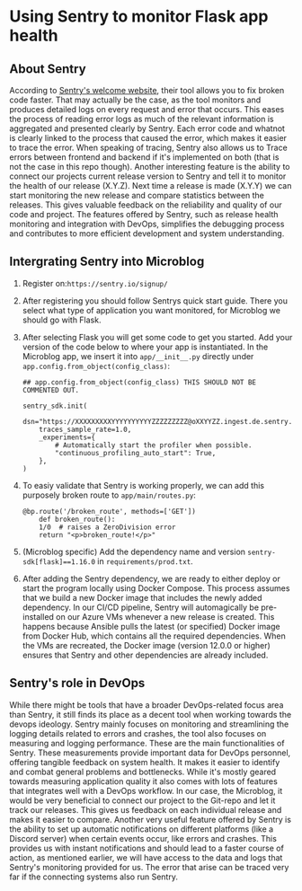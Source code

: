 # Using Sentry to monitor Flask app health
## About Sentry
According to [Sentry's welcome website](https://sentry.io/welcome/), their tool allows you to fix broken code faster. That may actually be the case, as the tool monitors and produces detailed logs on every request and error that occurs. This eases the process of reading error logs as much of the relevant information is aggregated and presented clearly by Sentry. Each error code and whatnot is clearly linked to the process that caused the error, which makes it easier to trace the error. 
When speaking of tracing, Sentry also allows us to Trace errors between frontend and backend if it's implemented on both (that is not the case in this repo though). Another interesting feature is the ability to connect our projects current release version to Sentry and tell it to monitor the health of our release (X.Y.Z). Next time a release is made (X.Y.Y) we can start monitoring the new release and compare statistics between the releases. This gives valuable feedback on the reliability and quality of our code and project. The features offered by Sentry, such as release health monitoring and integration with DevOps, simplifies the debugging process and contributes to more efficient development and system understanding.
## Intergrating Sentry into Microblog
1. Register on:`https://sentry.io/signup/`  
2. After registering you should follow Sentrys quick start guide. There you select what type of application you want monitored, for Microblog we should go with Flask.
3. After selecting Flask you will get some code to get you started. Add your version of the code below to where your app is instantiated. In the Microblog app, we insert it into `app/__init__.py` directly under `app.config.from_object(config_class)`:

    ```
    ## app.config.from_object(config_class) THIS SHOULD NOT BE COMMENTED OUT. 

    sentry_sdk.init(  
        dsn="https://XXXXXXXXXYYYYYYYYYYZZZZZZZZZ@oXXYYZZ.ingest.de.sentry.io/XXYYZZ",  
        traces_sample_rate=1.0,  
        _experiments={  
            # Automatically start the profiler when possible.
            "continuous_profiling_auto_start": True,  
        },
    )
    ```
4. To easiy validate that Sentry is working properly, we can add this purposely broken route to `app/main/routes.py`:
    
    ```
    @bp.route('/broken_route', methods=['GET'])
        def broken_route():
        1/0  # raises a ZeroDivision error
        return "<p>broken_route!</p>"
    ```

5. (Microblog specific) Add the dependency name and version `sentry-sdk[flask]==1.16.0` in `requirements/prod.txt`.
6. After adding the Sentry dependency, we are ready to either deploy or start the program locally using Docker Compose. This process assumes that we build a new Docker image that includes the newly added dependency.
In our CI/CD pipeline, Sentry will automagically be pre-installed on our Azure VMs whenever a new release is created. This happens because Ansible pulls the latest (or specified) Docker image from Docker Hub, which contains all the required dependencies. When the VMs are recreated, the Docker image (version 12.0.0 or higher) ensures that Sentry and other dependencies are already included.

## Sentry's role in DevOps
While there might be tools that have a broader DevOps-related focus area than Sentry, it still finds its place as a decent tool when working towards the devops ideology. Sentry mainly focuses on monitoring and streamlining the logging details related to errors and crashes, the tool also focuses on measuring and logging performance. These are the main functionalities of Sentry. These measurements provide important data for DevOps personnel, offering tangible feedback on system health. It makes it easier to identify and combat general problems and bottlenecks. While it's mostly geared towards measuring application quality it also comes with lots of features that integrates well with a DevOps workflow. In our case, the Microblog, it would be very beneficial to connect our project to the Git-repo and let it track our releases. This gives us feedback on each individual release and makes it easier to compare. Another very useful feature offered by Sentry is the ability to set up automatic notifications on different platforms (like a Discord server) when certain events occur, like errors and crashes. This provides us with instant notifications and should lead to a faster course of action, as mentioned earlier, we will have access to the data and logs that Sentry's monitoring provided for us. The error that arise can be traced very far if the connecting systems also run Sentry. 